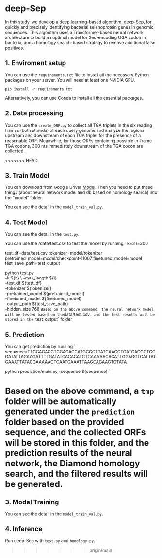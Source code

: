 # deep-Sep

In this study, we develop a deep learning-based algorithm, deep-Sep, for quickly and precisely identifying bacterial selenoprotein genes in genomic sequences. This algorithm uses a Transformer-based neural network architecture to build an optimal model for Sec-encoding UGA codon in bacteria, and a homology search-based strategy to remove additional false positives.

## 1. Enviroment setup
You can use the `requirements.txt` file to install all the necessary Python packages on your server. You will need at least one NVIDIA GPU.

`pip install -r requirements.txt`

Alternatively, you can use Conda to install all the essential packages.

## 2. Data processing
You can use the `create_ORF.py` to collect all TGA triplets in the six reading frames (both strands) of each query genome and analyze the regions upstream and downstream of each TGA triplet for the presence of a reasonable ORF. Meanwhile, for those ORFs containing possible in-frame TGA codons, 300 nts immediately downstream of the TGA codon are collected.

<<<<<<< HEAD
## 3. Train Model 
You can download from Google Driver [Model](https://drive.google.com/drive/u/1/folders/12DUpJQpV-LEk0Z0BGuES3p3HLdpRt7zd). Then you need to put these things (about neural network model and db based on homology search) into the "model" folder.

You can see the detail in the `model_train_val.py`.

## 4. Test Model 
You can see the detail in the `test.py`.

You can use the /data/test.csv to test the model by running
`
k=3
i=300

test_df=data/test.csv
tokenizer=model/tokenizer
pretrained_model=model/checkpoint-11007
finetuned_model=model
test_save_path=test_output

python test.py \
    -k ${k} \ 
    -max_length ${i} \
    -test_df ${test_df} \
    -tokenizer ${tokenizer} \
    -pretrained_model ${pretrained_model} \
    -finetuned_model ${finetuned_model} \
    -output_path ${test_save_path} \
    -hidden_size 768 
`
Based on the above command, the neural network model will be tested based on the `data/test.csv`, and the test results will be stored in the `test_output` folder

## 5. Prediction
<!-- Run deepSep with test.py and homology.py. -->
You can get prediction by running
`
sequence=TTGGAGACCTGGAGACCATGCGCTTATCAACCTGATGACGCTGCGATATTAGAAGATTTTGATATCACACATCTCAAAAACACATTGGAGGTCATTATGAAATTATACGAAAAACTCAATGAAATTAAGCAGAAGTCTATA

python prediction/main.py -sequence ${sequence}
`

Based on the above command, a `tmp` folder will be automatically generated under the `prediction` folder based on the provided sequence, and the collected ORFs will be stored in this folder, and the prediction results of the neural network, the Diamond homology search, and the filtered results will be generated.
=======
## 3. Model Training
You can see the detail in the `model_train_val.py`.

## 4. Inference
Run deep-Sep with `test.py` and `homology.py`.
>>>>>>> origin/main
